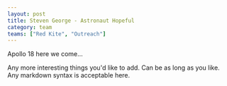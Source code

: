 ```yaml
---
layout: post
title: Steven George - Astronaut Hopeful
category: team
teams: ["Red Kite", "Outreach"]
---
```


Apollo 18 here we come...

Any more interesting things you'd like to add. Can be as long as you like. Any markdown syntax is acceptable here.

